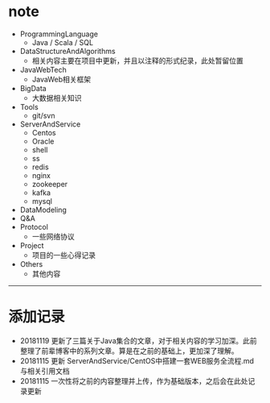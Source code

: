 # note
- ProgrammingLanguage
  - Java / Scala / SQL
- DataStructureAndAlgorithms
  - 相关内容主要在项目中更新，并且以注释的形式纪录，此处暂留位置
- JavaWebTech
  - JavaWeb相关框架
- BigData
  - 大数据相关知识
- Tools
  - git/svn
- ServerAndService
  - Centos
  - Oracle
  - shell
  - ss
  - redis
  - nginx
  - zookeeper
  - kafka
  - mysql
- DataModeling
- Q&A
- Protocol
  - 一些网络协议
- Project
  - 项目的一些心得记录
- Others
  - 其他内容

--------------------------

# 添加记录

- 20181119 更新了三篇关于Java集合的文章，对于相关内容的学习加深。此前整理了前辈博客中的系列文章。算是在之前的基础上，更加深了理解。
- 20181115 更新 ServerAndService/CentOS中搭建一套WEB服务全流程.md 与相关引用文档
- 20181115 一次性将之前的内容整理并上传，作为基础版本，之后会在此处记录更新